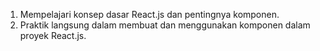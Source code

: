 1. Mempelajari konsep dasar React.js dan pentingnya komponen.
2. Praktik langsung dalam membuat dan menggunakan komponen dalam proyek React.js.

